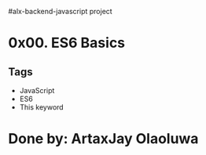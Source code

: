 #alx-backend-javascript project

# 0x00. ES6 Basics

## Tags

- JavaScript
- ES6
- This keyword

# Done by: ArtaxJay Olaoluwa
